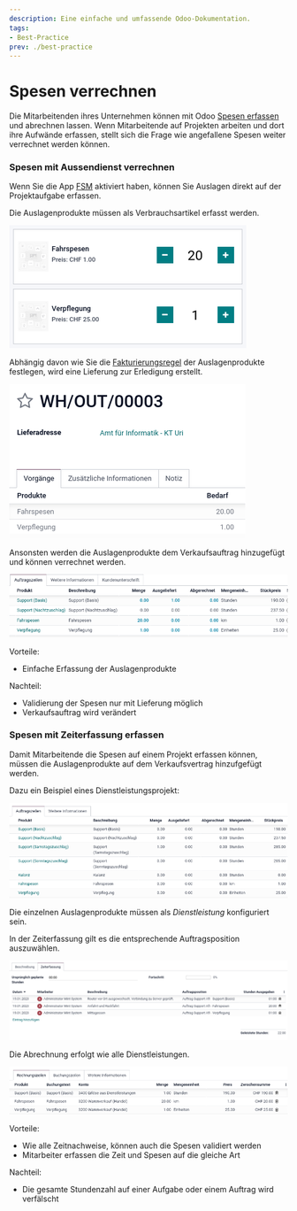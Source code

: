 ```yaml
---
description: Eine einfache und umfassende Odoo-Dokumentation.
tags:
- Best-Practice
prev: ./best-practice
---
```

# Spesen verrechnen

Die Mitarbeitenden ihres Unternehmen können mit Odoo [Spesen erfassen](HR%20Expense.md#Spesen%20erfassen) und abrechnen lassen. Wenn Mitarbeitende auf Projekten arbeiten und dort ihre Aufwände erfassen, stellt sich die Frage wie angefallene Spesen weiter verrechnet werden können.

### Spesen mit Aussendienst verrechnen

Wenn Sie die App [FSM](FSM.md) aktiviert haben, können Sie Auslagen direkt auf der Projektaufgabe erfassen.

Die Auslagenprodukte müssen als Verbrauchsartikel erfasst werden.

![](assets/Best%20Practice%20Spesen%20verrechnen%20Aussendienst.png)

Abhängig davon wie Sie die [Fakturierungsregel](Invoicing.md#Fakturierungsregel%20festlegen) der Auslagenprodukte festlegen, wird eine Lieferung zur Erledigung erstellt.

![](assets/Best%20Practice%20Spesen%20verrechnen%20Lieferung.png)

Ansonsten werden die Auslagenprodukte dem Verkaufsauftrag hinzugefügt und können verrechnet werden.

![](assets/Best%20Practice%20Spesen%20verrechnen%20Auftrag%20mit%20Menge.png)

Vorteile:
* Einfache Erfassung der Auslagenprodukte

Nachteil:
* Validierung der Spesen nur mit Lieferung möglich
* Verkaufsauftrag wird verändert

### Spesen mit Zeiterfassung erfassen

Damit Mitarbeitende die Spesen auf einem Projekt erfassen können, müssen die Auslagenprodukte auf dem Verkaufsvertrag hinzufgefügt werden.

Dazu ein Beispiel eines Dienstleistungsprojekt:

![](assets/Best%20Practice%20Spesen%20verrechnen%20Auftragszeilen.png)

Die einzelnen Auslagenprodukte müssen als *Dienstleistung* konfiguriert sein.

In der Zeiterfassung gilt es die entsprechende Auftragsposition auszuwählen.

![](assets/Best%20Practice%20Spesen%20verrechnen%20Zeiterfassung.png)

Die Abrechnung erfolgt wie alle Dienstleistungen.

![](assets/Best%20Practice%20Spesen%20verrechnen%20Rechnung.png)

Vorteile:
* Wie alle Zeitnachweise, können auch die Spesen validiert werden
* Mitarbeiter erfassen die Zeit und Spesen auf die gleiche Art

Nachteil:
* Die gesamte Stundenzahl auf einer Aufgabe oder einem Auftrag wird verfälscht
